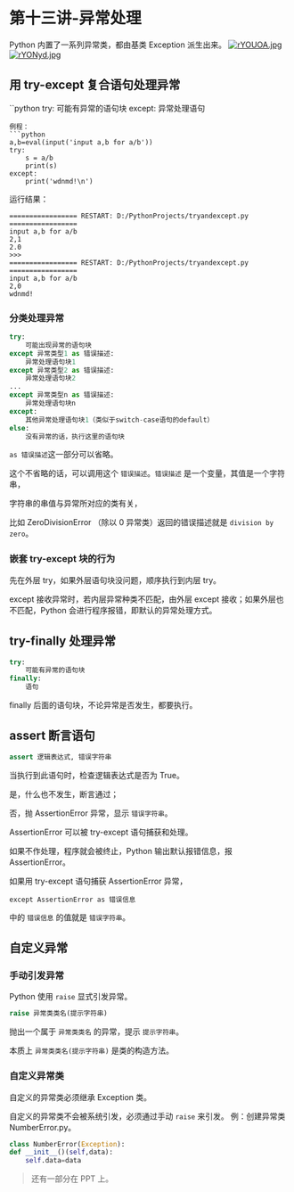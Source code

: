 # 第十三讲-异常处理
Python 内置了一系列异常类，都由基类 Exception 派生出来。
[![rYOUOA.jpg](https://s3.ax1x.com/2020/12/18/rYOUOA.jpg)](https://imgchr.com/i/rYOUOA)
[![rYONyd.jpg](https://s3.ax1x.com/2020/12/18/rYONyd.jpg)](https://imgchr.com/i/rYONyd)

## 用 try-except 复合语句处理异常
``python
try:
    可能有异常的语句块
except:
    异常处理语句
```
例程：
```python
a,b=eval(input('input a,b for a/b'))
try:
    s = a/b
    print(s)
except:
    print('wdnmd!\n')
```
运行结果：
```
================= RESTART: D:/PythonProjects/tryandexcept.py =================
input a,b for a/b
2,1
2.0
>>> 
================= RESTART: D:/PythonProjects/tryandexcept.py =================
input a,b for a/b
2,0
wdnmd!
```
### 分类处理异常
```python
try:
    可能出现异常的语句块
except 异常类型1 as 错误描述:
    异常处理语句块1
except 异常类型2 as 错误描述:
    异常处理语句块2
...
except 异常类型n as 错误描述:
    异常处理语句块n
except:
    其他异常处理语句块1（类似于switch-case语句的default）
else:
    没有异常的话，执行这里的语句块
```

`as 错误描述`这一部分可以省略。

这个不省略的话，可以调用这个 `错误描述`。`错误描述` 是一个变量，其值是一个字符串，

字符串的串值与异常所对应的类有关，

比如 ZeroDivisionError （除以 0 异常类）返回的错误描述就是 `division by zero`。
### 嵌套 try-except 块的行为
先在外层 try，如果外层语句块没问题，顺序执行到内层 try。

except 接收异常时，若内层异常种类不匹配，由外层 except 接收；如果外层也不匹配，Python 会进行程序报错，即默认的异常处理方式。
## try-finally 处理异常
```python
try:
    可能有异常的语句块
finally:
    语句
```
finally 后面的语句块，不论异常是否发生，都要执行。
## assert 断言语句
```python
assert 逻辑表达式, 错误字符串
```
当执行到此语句时，检查逻辑表达式是否为 True。

是，什么也不发生，断言通过；

否，抛 AssertionError 异常，显示 `错误字符串`。

AssertionError 可以被 try-except 语句捕获和处理。

如果不作处理，程序就会被终止，Python 输出默认报错信息，报 AssertionError。

如果用 try-except 语句捕获 AssertionError 异常，

`except AssertionError as 错误信息`

中的 `错误信息` 的值就是 `错误字符串`。
## 自定义异常
### 手动引发异常
Python 使用 `raise` 显式引发异常。
```python
raise 异常类类名(提示字符串)
```
抛出一个属于 `异常类类名` 的异常，提示 `提示字符串`。

本质上 `异常类类名(提示字符串)` 是类的构造方法。
### 自定义异常类
自定义的异常类必须继承 Exception 类。

自定义的异常类不会被系统引发，必须通过手动 `raise` 来引发。
例：创建异常类NumberError.py。
```python
class NumberError(Exception):
def __init__()(self,data):
    self.data=data
```
> 还有一部分在 PPT 上。
